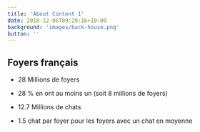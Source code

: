 ```yaml
---
title: 'About Content 1'
date: 2018-12-06T09:29:16+10:00
background: 'images/back-house.png'
button: ''
---
```


## Foyers français

- 28 Millions de foyers

- 28 % en ont au moins un (soit 8 millions de foyers)

- 12.7 Millions de chats

- 1.5 chat par foyer pour les foyers avec un chat en moyenne